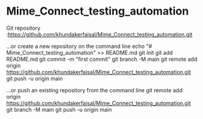 # Mime_Connect_testing_automation
Git repository :https://github.com/khundakerfaisal/Mime_Connect_testing_automation.git

…or create a new repository on the command line
echo "# Mime_Connect_testing_automation" >> README.md
git init
git add README.md
git commit -m "first commit"
git branch -M main
git remote add origin https://github.com/khundakerfaisal/Mime_Connect_testing_automation.git
git push -u origin main

…or push an existing repository from the command line
git remote add origin https://github.com/khundakerfaisal/Mime_Connect_testing_automation.git
git branch -M main
git push -u origin main
